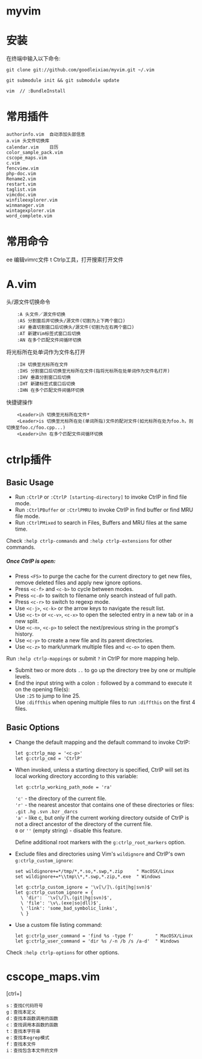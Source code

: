 myvim
=====


安装
====

在终端中输入以下命令:

    git clone git://github.com/goodleixiao/myvim.git ~/.vim

    git submodule init && git submodule update

    vim  // :BundleInstall

常用插件
==========

    authorinfo.vim  自动添加头部信息
    a.vim 头文件切换库
    calendar.vim    日历
    color_sample_pack.vim
    cscope_maps.vim
    c.vim
    fencview.vim
    php-doc.vim
    Rename2.vim
    restart.vim
    taglist.vim
    vimcdoc.vim
    winfileexplorer.vim
    winmanager.vim
    wintagexplorer.vim
    word_complete.vim

常用命令
================
<leader>ee 编辑vimrc文件
<leader>t  Ctrlp工具，打开搜索打开文件

A.vim
===========
 头/源文件切换命令

        :A 头文件／源文件切换
        :AS 分割窗后并切换头/源文件(切割为上下两个窗口)
        :AV 垂直切割窗口后切换头/源文件(切割为左右两个窗口)
        :AT 新建Vim标签式窗口后切换
        :AN 在多个匹配文件间循环切换

将光标所在处单词作为文件名打开

        :IH 切换至光标所在文件
        :IHS 分割窗口后切换至光标所在文件(指将光标所在处单词作为文件名打开)
        :IHV 垂直分割窗口后切换
        :IHT 新建标签式窗口后切换
        :IHN 在多个匹配文件间循环切换

快捷键操作

        <Leader>ih 切换至光标所在文件*
        <Leader>is 切换至光标所在处(单词所指)文件的配对文件(如光标所在处为foo.h，则切换至foo.c/foo.cpp...)
        <Leader>ihn 在多个匹配文件间循环切换

ctrlp插件
=================

## Basic Usage
* Run `:CtrlP` or `:CtrlP [starting-directory]` to invoke CtrlP in find file mode.
* Run `:CtrlPBuffer` or `:CtrlPMRU` to invoke CtrlP in find buffer or find MRU file mode.
* Run `:CtrlPMixed` to search in Files, Buffers and MRU files at the same time.

Check `:help ctrlp-commands` and `:help ctrlp-extensions` for other commands.

##### Once CtrlP is open:
* Press `<F5>` to purge the cache for the current directory to get new files, remove deleted files and apply new ignore options.
* Press `<c-f>` and `<c-b>` to cycle between modes.
* Press `<c-d>` to switch to filename only search instead of full path.
* Press `<c-r>` to switch to regexp mode.
* Use `<c-j>`, `<c-k>` or the arrow keys to navigate the result list.
* Use `<c-t>` or `<c-v>`, `<c-x>` to open the selected entry in a new tab or in a new split.
* Use `<c-n>`, `<c-p>` to select the next/previous string in the prompt's history.
* Use `<c-y>` to create a new file and its parent directories.
* Use `<c-z>` to mark/unmark multiple files and `<c-o>` to open them.

Run `:help ctrlp-mappings` or submit `?` in CtrlP for more mapping help.

* Submit two or more dots `..` to go up the directory tree by one or multiple levels.
* End the input string with a colon `:` followed by a command to execute it on the opening file(s):  
Use `:25` to jump to line 25.  
Use `:diffthis` when opening multiple files to run `:diffthis` on the first 4 files.

## Basic Options
* Change the default mapping and the default command to invoke CtrlP:

    ```vim
    let g:ctrlp_map = '<c-p>'
    let g:ctrlp_cmd = 'CtrlP'
    ```

* When invoked, unless a starting directory is specified, CtrlP will set its local working directory according to this variable:

    ```vim
    let g:ctrlp_working_path_mode = 'ra'
    ```

    `'c'` - the directory of the current file.  
    `'r'` - the nearest ancestor that contains one of these directories or files: `.git` `.hg` `.svn` `.bzr` `_darcs`  
    `'a'` - like c, but only if the current working directory outside of CtrlP is not a direct ancestor of the directory of the current file.  
    `0` or `''` (empty string) - disable this feature.

    Define additional root markers with the `g:ctrlp_root_markers` option.

* Exclude files and directories using Vim's `wildignore` and CtrlP's own `g:ctrlp_custom_ignore`:

    ```vim
    set wildignore+=*/tmp/*,*.so,*.swp,*.zip     " MacOSX/Linux
    set wildignore+=*\\tmp\\*,*.swp,*.zip,*.exe  " Windows

    let g:ctrlp_custom_ignore = '\v[\/]\.(git|hg|svn)$'
    let g:ctrlp_custom_ignore = {
      \ 'dir':  '\v[\/]\.(git|hg|svn)$',
      \ 'file': '\v\.(exe|so|dll)$',
      \ 'link': 'some_bad_symbolic_links',
      \ }
    ```

* Use a custom file listing command:

    ```vim
    let g:ctrlp_user_command = 'find %s -type f'        " MacOSX/Linux
    let g:ctrlp_user_command = 'dir %s /-n /b /s /a-d'  " Windows
    ```

Check `:help ctrlp-options` for other options.

cscope_maps.vim
=====================

[ctrl+\]

    s：查找C代码符号
    g：查找本定义
    d：查找本函数调用的函数
    c：查找调用本函数的函数
    t：查找本字符串
    e：查找本egrep模式
    f：查找本文件
    i：查找包含本文件的文件
